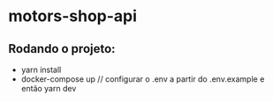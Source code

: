 # motors-shop-api

## Rodando o projeto:
- yarn install
- docker-compose up // configurar o .env a partir do .env.example e então yarn dev